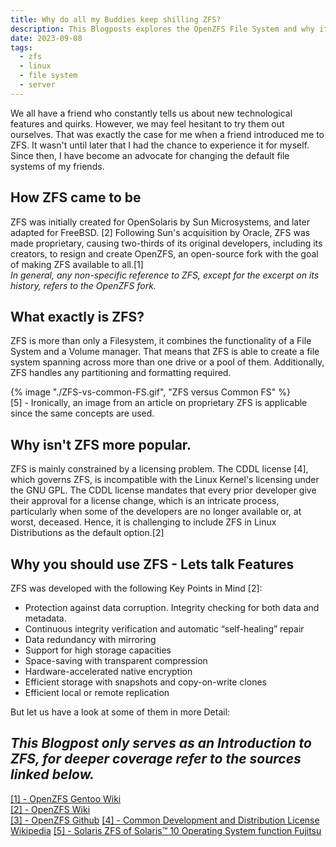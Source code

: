 ```yaml
---
title: Why do all my Buddies keep shilling ZFS?
description: This Blogposts explores the OpenZFS File System and why it probably is the last File System you will ever need. 
date: 2023-09-08
tags:
  - zfs
  - linux
  - file system
  - server
---
```


We all have a friend who constantly tells us about new technological features and quirks. However, we may feel hesitant to try them out ourselves.
That was exactly the case for me when a friend introduced me to ZFS.
It wasn't until later that I had the chance to experience it for myself.
Since then, I have become an advocate for changing the default file systems of my friends.

## How ZFS came to be
ZFS was initially created for OpenSolaris by Sun Microsystems, and later adapted for FreeBSD. [2]
Following Sun's acquisition by Oracle, ZFS was made proprietary, causing two-thirds of its original developers, including its creators, to resign and create OpenZFS, an open-source fork with
the goal of making ZFS available to all.[1]  
_In general, any non-specific reference to ZFS, except for the excerpt on its history, refers to the OpenZFS fork._

## What exactly is ZFS?
ZFS is more than only a Filesystem, it combines the functionality of a File System and a Volume manager.
That means that ZFS is able to create a file system spanning across more than one drive or a pool of them.
Additionally, ZFS handles any partitioning and formatting required.

{% image "./ZFS-vs-common-FS.gif", "ZFS versus Common FS" %}  
[5] - Ironically, an image from an article on proprietary ZFS is applicable since the same concepts are used.

## Why isn't ZFS more popular.
ZFS is mainly constrained by a licensing problem.
The CDDL license [4], which governs ZFS, is incompatible with the Linux Kernel's licensing under the GNU GPL.
The CDDL license mandates that every prior developer give their approval for a license change, which is an intricate process, particularly when some of the developers are no longer available or, at worst, deceased.
Hence, it is challenging to include ZFS in Linux Distributions as the default option.[2]

## Why you should use ZFS - Lets talk Features
ZFS was developed with the following Key Points in Mind [2]:
- Protection against data corruption. Integrity checking for both data and metadata.
- Continuous integrity verification and automatic “self-healing” repair
- Data redundancy with mirroring
- Support for high storage capacities
- Space-saving with transparent compression 
- Hardware-accelerated native encryption
- Efficient storage with snapshots and copy-on-write clones
- Efficient local or remote replication

But let us have a look at some of them in more Detail:


_This Blogpost only serves as an Introduction to ZFS, for deeper coverage refer to the sources linked below._
---
<a href="https://wiki.gentoo.org/wiki/ZFS" target="_blank">[1] - OpenZFS Gentoo Wiki</a>  
<a href="https://openzfs.org/" target="_blank">[2] - OpenZFS Wiki</a>  
<a href="https://github.com/openzfs/zfs" target="_blank">[3] - OpenZFS Github</a>
<a href="https://en.wikipedia.org/wiki/Common_Development_and_Distribution_License" target="_blank">[4] - Common Development and Distribution License Wikipedia</a>
<a href="https://www.fujitsu.com/global/products/computing/servers/unix/sparc-enterprise/software/solaris10/zfs/" target="_blank">[5] - Solaris ZFS of Solaris™ 10 Operating System function Fujitsu</a>